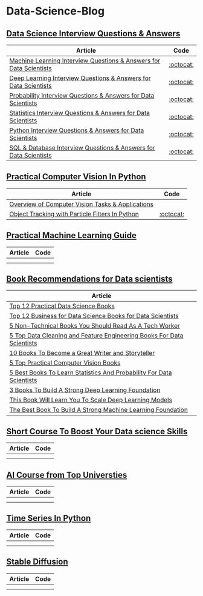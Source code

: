 # Data-Science-Blog

## [Data Science Interview Questions & Answers](https://medium.com/@youssefraafat57/list/data-science-interview-questions-6789a80bdb14)

|Article |Code|
|-----|--------|
|[Machine Learning Interview Questions & Answers for Data Scientists](https://youssefraafat57.medium.com/machine-learning-interview-questions-answers-7265e34d07cc?sk=8557ed22c8516d403062e344a1151bd7)|[:octocat:](https://github.com/youssefHosni/Data-Science-Interview-Questions-Answers/blob/main/Machine%20Learning%20Interview%20Questions%20%26%20Answers%20for%20Data%20Scientists.md)       |
|[Deep Learning Interview Questions & Answers for Data Scientists](https://youssefraafat57.medium.com/deep-learning-interview-questions-answers-439163d3fc02?sk=d391396d49c7e2cac3048b1ab28760d4)|[:octocat:](https://github.com/youssefHosni/Data-Science-Interview-Questions-Answers/blob/main/Deep%20Learning%20Questions%20%26%20Answers%20for%20Data%20Scientists.md)       |
|[Probability Interview Questions & Answers for Data Scientists](https://youssefraafat57.medium.com/probability-interview-questions-answers-1ee38bd7375d?sk=ad3dd1e34af90dac5505747132b718d5)|[:octocat:](https://github.com/youssefHosni/Data-Science-Interview-Questions-Answers/blob/main/Probability%20Interview%20Questions%20%26%20Answers%20for%20Data%20Scientists.md)       |
|[Statistics Interview Questions & Answers for Data Scientists](https://youssefraafat57.medium.com/statistics-interview-questions-answers-55e2bd13a96b?sk=9d0c46a495f9cac13d691b948e938449)|[:octocat:](https://github.com/youssefHosni/Data-Science-Interview-Questions-Answers/blob/main/Statistics%20Interview%20Questions%20%26%20Answers%20for%20Data%20Scientists.md)       |
|[Python Interview Questions & Answers for Data Scientists](https://youssefraafat57.medium.com/python-interview-questions-answers-740444cd8897?sk=78d54b3cdfdbbedda9cc09429c71decc)|[:octocat:](https://github.com/youssefHosni/Data-Science-Interview-Questions-Answers/blob/main/Python%20Interview%20Questions%20%26%20Answers%20for%20Data%20Scientists.md)       |
|[SQL & Database Interview Questions & Answers for Data Scientists](https://youssefraafat57.medium.com/sql-database-interview-questions-answers-67a93a79a564?sk=f621899beae4eb9093942f3d1289ba6d)  |  [:octocat:](https://github.com/youssefHosni/Data-Science-Interview-Questions-Answers/blob/main/SQL%20%26%20DB%20Interview%20Questions%20%26%20Answers%20for%20Data%20Scientists.md)    |


## [Practical Computer Vision In Python]()

|Article |Code|
|-----|--------|
|[Overview of Computer Vision Tasks & Applications]()|[]()       |
|[Object Tracking with Particle Filters In Python](https://pub.towardsai.net/object-tracking-with-particle-filters-in-python-77a61bb4fd91?sk=a0be61dc1c3609cbc6d7515d306355f3)  |  [:octocat:](https://github.com/youssefHosni/Practical-Computer-Vision-In-Python/tree/main/Tracking%20Objects%20in%20Video%20with%20Particle%20Filters)    |



## [Practical Machine Learning Guide]()

|Article |Code|
|-----|--------|
|[]()|  []()       |
|[]()  |  []()    |






## [Book Recommendations for Data scientists ]()

|Article 
|-----|
|[Top 12 Practical Data Science Books]() |
|[Top 12 Business for Data Science Books for Data Scientists]()|
|[5 Non-Technical Books You Should Read As A Tech Worker]()    
|[5 Top Data Cleaning and Feature Engineering Books For Data Scientists]()  |  
|[10 Books To Become a Great Writer and Storyteller]()  |  
|[5 Top Practical Computer Vision Books]()  |  
|[5 Best Books To Learn Statistics And Probability For Data Scientists]()  | 
|[3 Books To Build A Strong Deep Learning Foundation]()  |  
|[This Book Will Learn You To Scale Deep Learning Models]()  |  
|[The Best Book To Build A Strong Machine Learning Foundation]()  | 



## [Short Course To Boost Your Data science Skills]()

|Article |Code|
|-----|--------|
|[]()|[]()       |
|[]()  |  []()    |



## [AI Course from Top Universties]()

|Article |Code|
|-----|--------|
|[]()|[]()       |
|[]()  |  []()    |


## [Time Series In Python]()

|Article |Code|
|-----|--------|
|[]()|[]()       |
|[]()  |  []()    |

## [Stable Diffusion]()

|Article |Code|
|-----|--------|
|[]()|[]()       |
|[]()  |  []()    |


